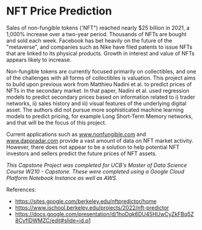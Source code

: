 # NFT Price Prediction

Sales of non-fungible tokens ('NFT") reached nearly $25 billion in 2021, a 1,000% increase over a two-year period.  Thousands of NFTs are bought and sold each week.  Facebook has bet heavily on the future of the "metaverse", and companies such as Nike have filed patents to issue NFTs that are linked to its physical products. Growth in interest and value of NFTs appears likely to increase.
 
Non-fungible tokens are currently focused primarily on collectibles, and one of the challenges with all forms of collectibles is valuation.  This project aims to build upon previous work from Matthieu Nadini et al. to predict prices of NFTs in the secondary market. In that paper, Nadini et al. used regression models to predict secondary prices based on information related to i) trader networks, ii) sales history and iii) visual features of the underlying digital asset. The authors did not pursue more sophisticated machine learning models to predict pricing, for example Long Short-Term Memory networks, and that will be the focus of this project.
 
Current applications such as www.nonfungible.com and www.dappradar.com provide a vast amount of data on NFT market activity.  However, there does not appear to be a solution to help potential NFT investors and sellers predict the future prices of NFT assets.

*This Capstone Project was completed for UCB's Master of Data Science Course W210 - Capstone. These were completed using a Google Cloud Platform Notebook Instance as well as AWS.* 

References:
- https://sites.google.com/berkeley.edu/nftpredictor/home
- https://www.ischool.berkeley.edu/projects/2022/nft-predictor
- https://docs.google.com/presentation/d/1hoDqk6DU45HUwCyZkFBq5Z8CvfIDWMZC/edit#slide=id.p1
